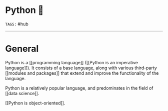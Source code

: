 # Python 🐍
`TAGS:` #hub 

---
# General
Python is a [[programming language]] ([[Python is an imperative language]]). It consists of a base language, along with various third-party [[modules and packages]] that extend and improve the functionality of the language. 

Python is a relatively popular language, and predominates in the field of [[data science]]. 

[[Python is object-oriented]]. 